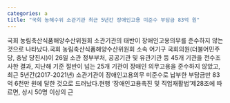 ```yaml
---
categories: a
title: "국회 농해수위 소관기관 최근 5년간 장애인고용 미준수 부담금 83억 원"
---
```

 국회 농림축산식품해양수산위원회 소관기관의 태반이 장애인고용의무를 준수하지 않는 것으로 나타났다.국회 농림축산식품해양수산위원회 소속 어기구 국회의원(더불어민주당, 충남 당진시)이 26일 소관 정부부처, 공공기관 및 유관기관 등 45개 기관을 전수조사한 결과, 지난해 기준 절반이 넘는 25개 기관이 장애인 의무고용을 준수하지 않았고, 최근 5년간(2017-2021년) 소관기관이 장애인고용의무 미준수로 납부한 부담금만 83억 6천만 원에 달한 것으로 드러났다.현행 ‘장애인고용촉진 및 직업재활법’제28조에 따르면, 상시 50명 이상의 근